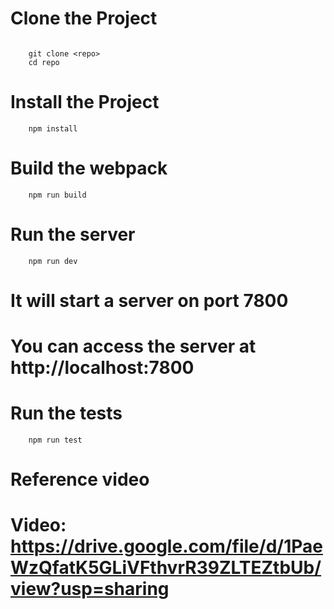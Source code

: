 # Clone the Project
```

    git clone <repo>
    cd repo

```
# Install the Project
```
    npm install
```
# Build the webpack
```
    npm run build
```

# Run the server
```
    npm run dev
```

# It will start a server on port 7800
# You can access the server at http://localhost:7800

# Run the tests
```
    npm run test
```

# Reference video
# Video: https://drive.google.com/file/d/1PaeWzQfatK5GLiVFthvrR39ZLTEZtbUb/view?usp=sharing

